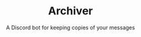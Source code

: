 <h1 align="center">Archiver</h1>
<p align="center">A Discord bot for keeping copies of your messages</p>
